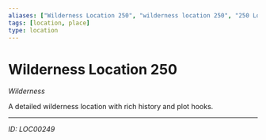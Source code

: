 ```yaml
---
aliases: ["Wilderness Location 250", "wilderness location 250", "250 Location Wilderness"]
tags: [location, place]
type: location
---
```


# Wilderness Location 250

*Wilderness*

A detailed wilderness location with rich history and plot hooks.

---
*ID: LOC00249*